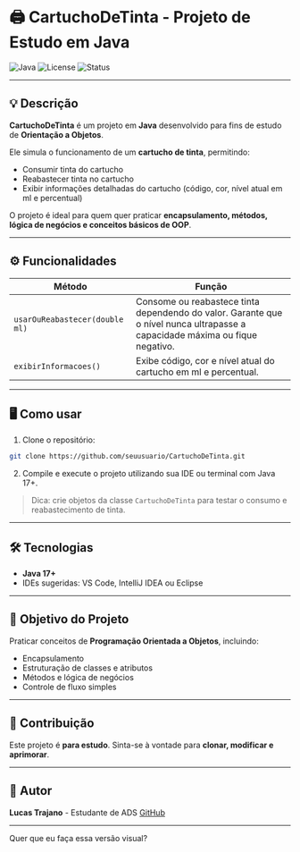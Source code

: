 # 🖨️ CartuchoDeTinta - Projeto de Estudo em Java

![Java](https://img.shields.io/badge/Java-ED8B00?style=for-the-badge\&logo=java\&logoColor=white) ![License](https://img.shields.io/badge/License-MIT-blue?style=for-the-badge) ![Status](https://img.shields.io/badge/Status-Em%20Estudo-yellow?style=for-the-badge)

---

## 💡 Descrição

**CartuchoDeTinta** é um projeto em **Java** desenvolvido para fins de estudo de **Orientação a Objetos**.

Ele simula o funcionamento de um **cartucho de tinta**, permitindo:

* Consumir tinta do cartucho
* Reabastecer tinta no cartucho
* Exibir informações detalhadas do cartucho (código, cor, nível atual em ml e percentual)

O projeto é ideal para quem quer praticar **encapsulamento, métodos, lógica de negócios e conceitos básicos de OOP**.

---

## ⚙️ Funcionalidades

| Método                         | Função                                                                                                                       |
| ------------------------------ | ---------------------------------------------------------------------------------------------------------------------------- |
| `usarOuReabastecer(double ml)` | Consome ou reabastece tinta dependendo do valor. Garante que o nível nunca ultrapasse a capacidade máxima ou fique negativo. |
| `exibirInformacoes()`          | Exibe código, cor e nível atual do cartucho em ml e percentual.                                                              |

---

## 🖥️ Como usar

1. Clone o repositório:

```bash
git clone https://github.com/seuusuario/CartuchoDeTinta.git
```

2. Compile e execute o projeto utilizando sua IDE ou terminal com Java 17+.

> Dica: crie objetos da classe `CartuchoDeTinta` para testar o consumo e reabastecimento de tinta.

---

## 🛠 Tecnologias

* **Java 17+**
* IDEs sugeridas: VS Code, IntelliJ IDEA ou Eclipse

---

## 🎯 Objetivo do Projeto

Praticar conceitos de **Programação Orientada a Objetos**, incluindo:

* Encapsulamento
* Estruturação de classes e atributos
* Métodos e lógica de negócios
* Controle de fluxo simples

---

## 🤝 Contribuição

Este projeto é **para estudo**.
Sinta-se à vontade para **clonar, modificar e aprimorar**.

---

## 🧑 Autor

**Lucas Trajano** - Estudante de ADS
[GitHub](https://github.com/CoddeLk)

---



Quer que eu faça essa versão visual?
